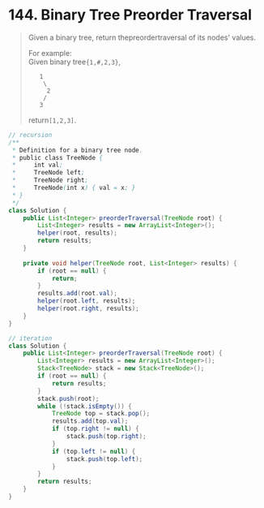 # 144. Binary Tree Preorder Traversal

> Given a binary tree, return thepreordertraversal of its nodes' values.
>
> For example:  
> Given binary tree`{1,#,2,3}`,  
>
>
> ```
>    1
>     \
>      2
>     /
>    3
>
> ```
>
> return`[1,2,3]`.

```java
// recursion
/**
 * Definition for a binary tree node.
 * public class TreeNode {
 *     int val;
 *     TreeNode left;
 *     TreeNode right;
 *     TreeNode(int x) { val = x; }
 * }
 */
class Solution {
    public List<Integer> preorderTraversal(TreeNode root) {
        List<Integer> results = new ArrayList<Integer>();
        helper(root, results);
        return results;
    }
    
    private void helper(TreeNode root, List<Integer> results) {
        if (root == null) {
            return;
        }
        results.add(root.val);
        helper(root.left, results);
        helper(root.right, results);
    }
} 

// iteration
class Solution {
    public List<Integer> preorderTraversal(TreeNode root) {
        List<Integer> results = new ArrayList<Integer>();
        Stack<TreeNode> stack = new Stack<TreeNode>();
        if (root == null) {
            return results;
        }
        stack.push(root);
        while (!stack.isEmpty()) {
            TreeNode top = stack.pop();
            results.add(top.val);
            if (top.right != null) {
                stack.push(top.right);
            }
            if (top.left != null) {
                stack.push(top.left);
            }
        }
        return results;
    }
}
```



